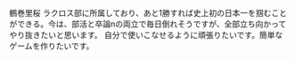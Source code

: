 鶴巻里桜
ラクロス部に所属しており、あと1勝すれば史上初の日本一を掴むことができる。今は、部活と卒論nの両立で毎日倒れそうですが、全部立ち向かってやり抜きたいと思います。
自分で使いこなせるように頑張りたいです。簡単なゲームを作りたいです。